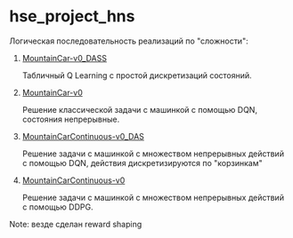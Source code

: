 # hse_project_hns

Логическая последовательность реализаций по "сложности":

1. [MountainCar-v0_DASS](/MountainCar-v0_DASS)

   Табличный Q Learning с простой дискретизаций состояний.

2. [MountainCar-v0](/MountainCar-v0)

   Решение классической задачи с машинкой с помощью DQN, состояния непрерывные.

3. [MountainCarContinuous-v0_DAS](/MountainCarContinuous-v0_DAS)

   Решение задачи с машинкой с множеством непрерывных действий с помощью DQN, действия дискретизируются по "корзинкам"

4. [MountainCarContinuous-v0](/MountainCarContinuous-v0)

   Решение задачи с машинкой с множеством непрерывных действий с помощью DDPG.

Note: везде сделан reward shaping
